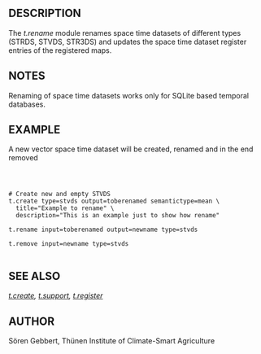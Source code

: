 
## DESCRIPTION

The *t.rename* module renames space time datasets of different
types (STRDS, STVDS, STR3DS) and updates the space time dataset register
entries of the registered maps.

## NOTES

Renaming of space time datasets works only for SQLite based temporal databases.

## EXAMPLE

A new vector space time dataset will be created, renamed and in the end removed

```



# Create new and empty STVDS
t.create type=stvds output=toberenamed semantictype=mean \
  title="Example to rename" \
  description="This is an example just to show how rename"

t.rename input=toberenamed output=newname type=stvds

t.remove input=newname type=stvds


```

## SEE ALSO

*[t.create](t.create.html),
[t.support](t.support.html),
[t.register](t.register.html)*

## AUTHOR

Sören Gebbert, Thünen Institute of Climate-Smart Agriculture
